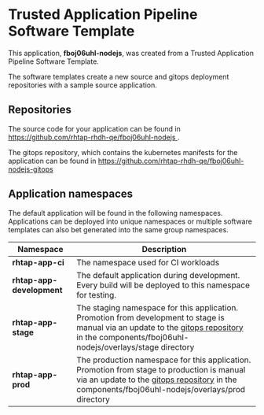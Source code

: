 # Trusted Application Pipeline Software Template

This application, **fboj06uhl-nodejs**, was created from a Trusted Application Pipeline Software Template.

The software templates create a new source and gitops deployment repositories with a sample source application. 

## Repositories

The source code for your application can be found in [https://github.com/rhtap-rhdh-qe/fboj06uhl-nodejs ](https://github.com/rhtap-rhdh-qe/fboj06uhl-nodejs ).
 
The gitops repository, which contains the kubernetes manifests for the application can be found in 
[https://github.com/rhtap-rhdh-qe/fboj06uhl-nodejs-gitops ](https://github.com/rhtap-rhdh-qe/fboj06uhl-nodejs-gitops ) 

## Application namespaces 

The default application will be found in the following namespaces. Applications can be deployed into unique namespaces or multiple software templates can also bet generated into the same group namespaces.  

|  Namespace   |  Description   |  
| -------- | -------- |
| **rhtap-app-ci** | The namespace used for CI workloads |
| **rhtap-app-development** | The default application during development. Every build will be deployed to this namespace for testing. |
| **rhtap-app-stage** | The staging namespace for this application. Promotion from development to stage is manual via an update to the [gitops repository](https://github.com/rhtap-rhdh-qe/fboj06uhl-nodejs-gitops ) in the components/fboj06uhl-nodejs/overlays/stage directory |
| **rhtap-app-prod** | The production namespace for this application. Promotion from stage to production is manual via an update to the [gitops repository](https://github.com/rhtap-rhdh-qe/fboj06uhl-nodejs-gitops ) in the components/fboj06uhl-nodejs/overlays/prod directory |